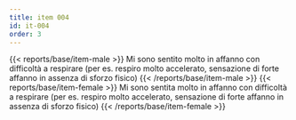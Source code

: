 ```yaml
---
title: item 004
id: it-004
order: 3
---
```

{{< reports/base/item-male >}}
  Mi sono sentito molto in affanno con difficoltà a respirare (per es. respiro molto accelerato, sensazione di forte affanno in assenza di sforzo fisico)
{{< /reports/base/item-male >}}
{{< reports/base/item-female >}}
  Mi sono sentita molto in affanno con difficoltà a respirare (per es. respiro molto accelerato, sensazione di forte affanno in assenza di sforzo fisico)
{{< /reports/base/item-female >}}